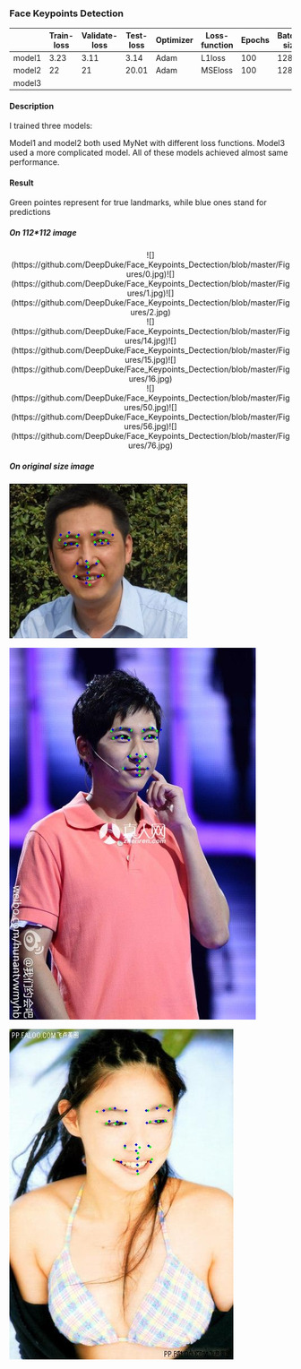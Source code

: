 ### Face Keypoints Detection

|      |Train-loss|Validate-loss|Test-loss|Optimizer| Loss-function| Epochs|Batch-size|Learning-rate|
| ---- | ---- | ---- | ---- | ---- | ---- | ---- | ---- | ---- |
| model1 | 3.23 | 3.11 | 3.14 | Adam | L1loss | 100| 128 | 0.001 |
| model2 | 22 | 21 | 20.01 | Adam | MSEloss | 100 | 128| 0.001 |
| model3 |      |      |      |      |      |      |      ||

#### Description
I trained three models: 

Model1 and model2 both used MyNet with different loss functions. Model3 used a more complicated model. All of these models achieved almost same performance.

#### Result
Green pointes represent for true landmarks, while blue ones stand for predictions

##### On 112*112 image

<center>
![](https://github.com/DeepDuke/Face_Keypoints_Dectection/blob/master/Figures/0.jpg)![](https://github.com/DeepDuke/Face_Keypoints_Dectection/blob/master/Figures/1.jpg)![](https://github.com/DeepDuke/Face_Keypoints_Dectection/blob/master/Figures/2.jpg)
</center>

<center>
![](https://github.com/DeepDuke/Face_Keypoints_Dectection/blob/master/Figures/14.jpg)![](https://github.com/DeepDuke/Face_Keypoints_Dectection/blob/master/Figures/15.jpg)![](https://github.com/DeepDuke/Face_Keypoints_Dectection/blob/master/Figures/16.jpg)
</center>

<center>
![](https://github.com/DeepDuke/Face_Keypoints_Dectection/blob/master/Figures/50.jpg)![](https://github.com/DeepDuke/Face_Keypoints_Dectection/blob/master/Figures/56.jpg)![](https://github.com/DeepDuke/Face_Keypoints_Dectection/blob/master/Figures/76.jpg)
</center>

##### On original size image

![](https://github.com/DeepDuke/Face_Keypoints_Dectection/blob/master/Figures/origin182.jpg)

![](https://github.com/DeepDuke/Face_Keypoints_Dectection/blob/master/Figures/origin114.jpg)

![](https://github.com/DeepDuke/Face_Keypoints_Dectection/blob/master/Figures/origin19.jpg)






